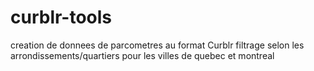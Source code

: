 # curblr-tools

creation de donnees de parcometres au format Curblr
filtrage selon les arrondissements/quartiers pour les villes de quebec et montreal
